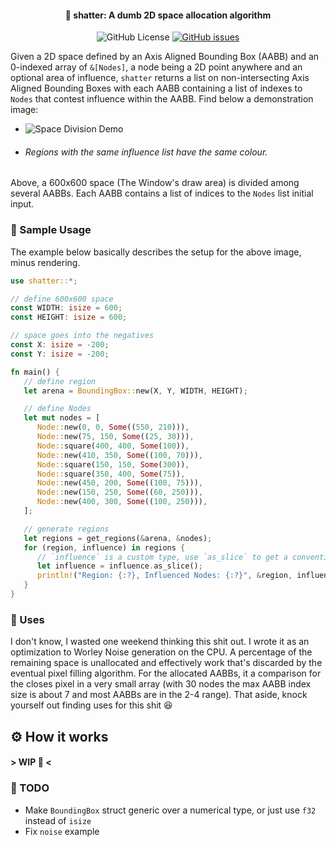 <h4 align=center>🥃 shatter: A dumb 2D space allocation algorithm</h4>
<p align=center>
  <img alt="GitHub License" src="https://img.shields.io/github/license/sokorototo/shatter?style=flat-square">
  <a href="https://github.com/sokorototo/shatter/issues"><img alt="GitHub issues" src="https://img.shields.io/github/issues-raw/sokorototo/shatter?style=flat-square"></a>
</p>

Given a 2D space defined by an Axis Aligned Bounding Box (AABB) and an 0-indexed array of `&[Nodes]`, a node being a 2D point anywhere and an optional area of influence, `shatter` returns a list on non-intersecting Axis Aligned Bounding Boxes with each AABB containing a list of indexes to `Nodes` that contest influence within the AABB. Find below a demonstration image:

 - ![Space Division Demo](<demos/demo.avif>)
 - ###### Regions with the same influence list have the same colour.

Above, a 600x600 space (The Window's draw area) is divided among several AABBs. Each AABB contains a list of indices to the `Nodes` list initial input.

### 🧪 Sample Usage

The example below basically describes the setup for the above image, minus rendering.

```rust
use shatter::*;

// define 600x600 space
const WIDTH: isize = 600;
const HEIGHT: isize = 600;

// space goes into the negatives
const X: isize = -200;
const Y: isize = -200;

fn main() {
   // define region
   let arena = BoundingBox::new(X, Y, WIDTH, HEIGHT);

   // define Nodes
   let mut nodes = [
      Node::new(0, 0, Some((550, 210))),
      Node::new(75, 150, Some((25, 30))),
      Node::square(400, 400, Some(100)),
      Node::new(410, 350, Some((100, 70))),
      Node::square(150, 150, Some(300)),
      Node::square(350, 400, Some(75)),
      Node::new(450, 200, Some((100, 75))),
      Node::new(150, 250, Some((60, 250))),
      Node::new(400, 300, Some((100, 250))),
   ];

   // generate regions
   let regions = get_regions(&arena, &nodes);
   for (region, influence) in regions {
      // `influence` is a custom type, use `as_slice` to get a conventional rust slice
      let influence = influence.as_slice();
      println!("Region: {:?}, Influenced Nodes: {:?}", &region, influence);
   }
}
```

### 💭 Uses

I don't know, I wasted one weekend thinking this shit out. I wrote it as an optimization to Worley Noise generation on the CPU. A percentage of the remaining space is unallocated and effectively work that's discarded by the eventual pixel filling algorithm. For the allocated AABBs, it a comparison for the closes pixel in a very small array (with 30 nodes the max AABB index size is about 7 and most AABBs are in the 2-4 range). That aside, knock yourself out finding uses for this shit 😆

## ⚙️ How it works

#### \> WIP 🚧 <

### 📃 TODO
 - Make `BoundingBox` struct generic over a numerical type, or just use `f32` instead of `isize`
 - Fix `noise` example